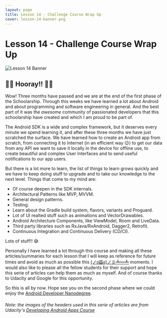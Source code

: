 ```yaml
---
layout: page
title: Lesson 14 - Challenge Course Wrap Up
cover: lesson-14-banner.png
---
```


# Lesson 14 - Challenge Course Wrap Up

![Lesson 14 Banner](https://github.com/fjoglar/android-dev-challenge/blob/master/assets/lesson-14-banner.png)


## :tada::tada: Hooray!! :tada::tada:

Wow! Three months have passed and we are at the end of the first phase of the Schoolarship. Through this weeks we have learned a lot about Android and about programming and software engineering in general. And the best part of it was the *awesome* community of passionated developers that this schoolarship have created and which I am proud to be part of.

The Android SDK is a wide and complex framework, but it deserves every minute we spend learning it, and after these three months we have just scratched the surface. We have learned how to create an Android app from scratch, from connecting it to Internet (in an efficient way :wink:) to get our data from any API we want to save it locally in the device for offline use, to create beautiful and complex User Interfaces and to send useful notifications to our app users.

But there is a lot more to learn, the list of things to learn grows quickly and we have to keep doing stuff to upgrade and to take our knowledge to the next level. Things that come to my mind are:

- Of course deepen in the SDK internals.
- Architectural Patterns like MVP, MVVM.
- General design patterns.
- Testing.
- Learn about the Gradle build system, flavors, variants and Proguard.
- Lot of UI realted stuff such as animations and VectorDrawables.
- Android Architecture Components, like ViewModel, Room and LiveData.
- Third party libraries such as RxJava/RxAndroid, Dagger2, Retrofit.
- Continuous Integration and Continuous Delivery (CD/CI).

Lots of stuff!! :sweat_smile:

Personally I have learned a lot through this course and making all these articles/summaries for each lesson that I will keep as reference for future times and avoid as much as possible this [(ノಠ益ಠ)ノ彡┻━┻](http://knowyourmeme.com/memes/flipping-tables) moments. I would also like to please all the fellow students for their support and hope this serie of articles can help them as much as myself. And of course thanks to Udacity and Google for this opportunity.

So this is all by now. Hope see you on the second phase where we could enjoy the [Android Developer Nanodegree](https://eu.udacity.com/course/android-developer-nanodegree-by-google--nd801).

###### Note: the images of the headers used in this serie of articles are from Udacity's [Developing Android Apps Course](https://www.udacity.com/course/new-android-fundamentals--ud851)
